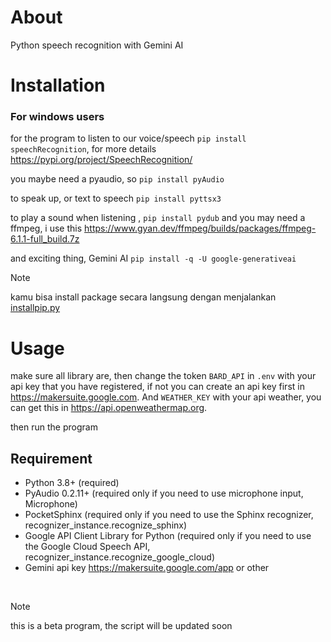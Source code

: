 # About
  Python speech recognition with Gemini AI
  
# Installation

### For windows users
  for the program to listen to our voice/speech `pip install speechRecognition`, for more details https://pypi.org/project/SpeechRecognition/
  
  you maybe need a pyaudio, so ```pip install pyAudio```
  
  to speak up, or text to speech ```pip install pyttsx3```

  to play a sound when listening , ```pip install pydub```  and you may need a ffmpeg, i use this https://www.gyan.dev/ffmpeg/builds/packages/ffmpeg-6.1.1-full_build.7z
  
  and exciting thing, Gemini AI  ```pip install -q -U google-generativeai```
> [!NOTE]
> kamu bisa install package secara langsung dengan menjalankan [installpip.py](https://github.com/ahmadhidayat22/Jarvis/blob/main/installpip.py)


# Usage
  make sure all library are, then change the token ```BARD_API``` in ```.env``` with your api key that you have registered, if not you can create an api key first in https://makersuite.google.com. And ```WEATHER_KEY``` with your api weather, you can get this in https://api.openweathermap.org.
  
  then run the program 
  
  
## Requirement
  - Python 3.8+ (required)
  - PyAudio 0.2.11+ (required only if you need to use microphone input, Microphone)
  - PocketSphinx (required only if you need to use the Sphinx recognizer, recognizer_instance.recognize_sphinx)
  - Google API Client Library for Python (required only if you need to use the Google Cloud Speech API, recognizer_instance.recognize_google_cloud)
  - Gemini api key https://makersuite.google.com/app or other

<br>


> [!NOTE]
> this is a beta program, the script will be updated soon
